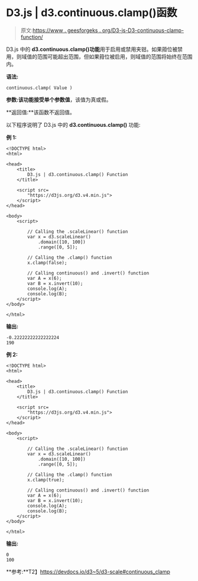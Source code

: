 # D3.js | d3.continuous.clamp()函数

> 原文:[https://www . geesforgeks . org/D3-js-D3-continuous-clamp-function/](https://www.geeksforgeeks.org/d3-js-d3-continuous-clamp-function/)

D3.js 中的 **d3.continuous.clamp()功能**用于启用或禁用夹钳。如果箝位被禁用，则域值的范围可能超出范围，但如果箝位被启用，则域值的范围将始终在范围内。

**语法:**

```
continuous.clamp( Value )
```

**参数:**该功能接受单个参数**值**，该值为真或假。

**返回值:**该函数不返回值。

以下程序说明了 D3.js 中的 **d3.continuous.clamp()** 功能:

**例 1:**

```
<!DOCTYPE html>
<html>

<head>
    <title>
        D3.js | d3.continuous.clamp() Function
    </title>

    <script src=
        "https://d3js.org/d3.v4.min.js">
    </script>
</head>

<body>
    <script>

        // Calling the .scaleLinear() function
        var x = d3.scaleLinear()
            .domain([10, 100])
            .range([0, 5]);

        // Calling the .clamp() function          
        x.clamp(false);

        // Calling continuous() and .invert() function
        var A = x(6);
        var B = x.invert(10);
        console.log(A);
        console.log(B);
    </script>
</body>

</html>
```

**输出:**

```
-0.22222222222222224
190

```

**例 2:**

```
<!DOCTYPE html>
<html>

<head>
    <title>
        D3.js | d3.continuous.clamp() Function
    </title>

    <script src=
        "https://d3js.org/d3.v4.min.js">
    </script>
</head>

<body>
    <script>

        // Calling the .scaleLinear() function
        var x = d3.scaleLinear()
            .domain([10, 100])
            .range([0, 5]);

        // Calling the .clamp() function          
        x.clamp(true);

        // Calling continuous() and .invert() function
        var A = x(6);
        var B = x.invert(10);
        console.log(A);
        console.log(B);
    </script>
</body>

</html>
```

**输出:**

```
0
100

```

**参考:**T2】https://devdocs.io/d3~5/d3-scale#continuous_clamp